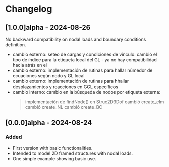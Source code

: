 # Changelog

## [1.0.0]alpha - 2024-08-26
No backward compatibility on nodal loads and boundary conditions definition.
- cambio externo: seteo de cargas y condiciones de vínculo: cambió el tipo de índice para la etiqueta local del GL - ya no hay compatibilidad hacia atrás en el 
- cambio externo: implementación de rutinas para hallar númedor de ecuaciones según nodo y GL local
- cambio externo: implementación de rutinas para hhallar desplazamientos y reacciones en GGL específicos
- cambio interno: cambio en la búsqueda de nodos por etiqueta externa:
  > implementación de findNode() en Struc2D3Dof
  > cambió create_elm
  > cambió create_NL
  > cambió create_BC

## [0.0.0]alpha - 2024-08-24
### Added
- First version with basic functionalities.
- Intended to model 2D framed structures with nodal loads.
- One simple example showing basic use.
